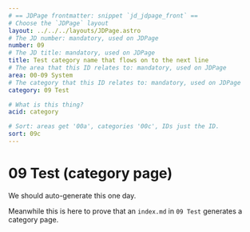 ```yaml
---
# == JDPage frontmatter: snippet `jd_jdpage_front` ==
# Choose the `JDPage` layout
layout: ../../../layouts/JDPage.astro
# The JD number: mandatory, used on JDPage
number: 09
# The JD title: mandatory, used on JDPage
title: Test category name that flows on to the next line
# The area that this ID relates to: mandatory, used on JDPage
area: 00-09 System
# The category that this ID relates to: mandatory, used on JDPage
category: 09 Test

# What is this thing?
acid: category

# Sort: areas get '00a', categories '00c', IDs just the ID.
sort: 09c
---
```


# 09 Test (category page)

We should auto-generate this one day.

Meanwhile this is here to prove that an `index.md` in `09 Test` generates a category page.
